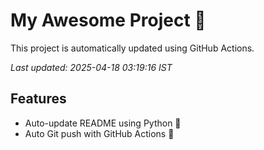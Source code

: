 # My Awesome Project 🚀

This project is automatically updated using GitHub Actions.

_Last updated: 2025-04-18 03:19:16 IST_

## Features
- Auto-update README using Python 🐍
- Auto Git push with GitHub Actions 🤖

